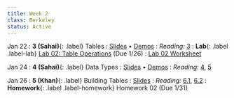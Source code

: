 ```yaml
---
title: Week 2
class: Berkeley
status: Active
---
```


Jan 22
: **3 (Sahai)**{: .label} Tables
   : [Slides](https://docs.google.com/presentation/d/1w_NH02ruMfsMwqHIteU8qlNhdzPNszVgNE0DWJLfels/edit?usp=sharing) &#8226; [Demos](https://data8.datahub.berkeley.edu/hub/user-redirect/git-pull?repo=https%3A%2F%2Fgithub.com%2Fdata-8%2Fmaterials-sp24&urlpath=tree%2Fmaterials-sp24%2Flec%2Flec03%2Flec03.ipynb&branch=main)
: *Reading:* [3](https://inferentialthinking.com/chapters/03/programming-in-python.html)
: **Lab**{: .label .label-lab} [Lab 02: Table Operations](https://data8.datahub.berkeley.edu/hub/user-redirect/git-pull?repo=https%3A%2F%2Fgithub.com%2Fdata-8%2Fmaterials-sp24&urlpath=tree%2Fmaterials-sp24%2Flab%2Flab02%2Flab02.ipynb) (Due 1/26)
   : [Lab 02 Worksheet](https://drive.google.com/file/d/1ZqDFPA7PaJU3hEP7NLw_70wLfhNiKnB_/view?usp=sharing)

Jan 24
: **4 (Sahai)**{: .label} Data Types
   : [Slides](https://docs.google.com/presentation/d/1ERHmyiR3hvIBHFHDxlLq5UtmMXyJzLPA0ZhgvaGGc38/edit?usp=sharing) &#8226; [Demos](https://data8.datahub.berkeley.edu/hub/user-redirect/git-pull?repo=https%3A%2F%2Fgithub.com%2Fdata-8%2Fmaterials-sp24&urlpath=tree%2Fmaterials-sp24%2Flec%2Flec04%2Flec04.ipynb&branch=main)
: *Reading:* [4](https://inferentialthinking.com/chapters/04/Data_Types.html), [5](https://inferentialthinking.com/chapters/05/Sequences.html)

Jan 26
: **5 (Khan)**{: .label} Building Tables
   : [Slides](https://docs.google.com/presentation/d/1x2k7Qbo4j_csLmU5NLt9xjMZg2xDpoljUJ807jrTyfU/edit#slide=id.g6e274453c7_0_24) <!-- &#8226; [Demos](#) &#8226; [Blank Demos](#) -->
: *Reading:* [6.1](https://inferentialthinking.com/chapters/06/1/Sorting_Rows.html), [6.2](https://inferentialthinking.com/chapters/06/2/Selecting_Rows.html)
: **Homework**{: .label .label-homework} Homework 02 (Due 1/31)
